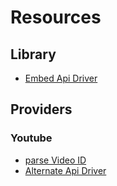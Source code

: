 # Resources

## Library

- [Embed Api Driver](https://github.com/oscarotero/Embed)

## Providers

### Youtube

- [parse Video ID](https://gist.github.com/ghalusa/6c7f3a00fd2383e5ef33)
- [Alternate Api Driver](https://github.com/madcoda/php-youtube-api)